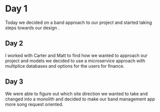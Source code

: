 # Day 1

Today we decided on a band approach to our project and started taking steps towards our design .

## Day 2 

I worked with Carter and Matt to find how we wanted to approach our project and models we decided to use a microservice approach with multiplice databases and options for the users for finance. 

## Day 3 

We were able to figure out which site direction we wanted to take and changed into a monolith and decided to make our band management app more song request oriented. 